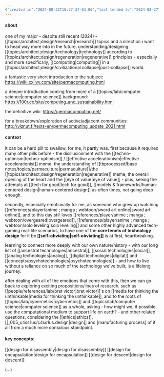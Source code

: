 ```yaml
---
{"created in":"2024-08-22T15:27:37-03:00","last tended to":"2024-08-27T15:11:38-03:00","tags":["concept","regen","technology","design","cybernetics","research","🌱","lab"],"relevancescore":96,"dg-publish":true,"permalink":"/topics/lab/permacomputing/","dgPassFrontmatter":true,"created":"2024-08-22T15:27:37.000-03:00","updated":"2024-08-27T15:57:59.984-03:00"}
---
```


#### about

one of my major - despite still recent (2024) - [[topics/architect;design/research\|research]] topics and a direction i want to head way more into in the future. understanding/designing [[topics/architect;design/technology\|technology]] according to [[topics/architect;design/regeneration\|regenerative]] principles - especially and more specifically, [[computing\|computing]] in a [[topics/architect;design/civilizational collapse\|post-collapse]] world.

a fantastic very short introduction to the subject: https://wiki.xxiivv.com/site/permacomputing.html

a deeper introduction coming from more of a [[topics/lab/computer science\|computer science]] background: https://100r.co/site/computing_and_sustainability.html

the definitive wiki: https://permacomputing.net/

for a breakdown/exploration of active/adjacent communities: http://viznut.fi/texts-en/permacomputing_update_2021.html

#### context

it can be a hard pill to swallow. for me, it partly was. first because it required many other pills before - the disillusionment with the [[techno-optimism\|techno-optimism]] / [[effective accelerationism\|effective accelerationist]] meme, the understanding of [[tbprocessed/base notes/topics/permaculture\|permaculture]]/the [[topics/architect;design/regeneration\|regenerative]] meme, the overall opening of the heart and the [[eye of value\|eye of value]] - plus, seeing the attempts at [[tech for good\|tech for good]], [[models & frameworks/human-centered design\|human-centered design]] as often times, not going deep enough.

secondly, especially emotionally for me, as someone who grew up watching [[references/player/anime ; manga ; webtoon/sword art online\|sword art online]], and to this day still loves [[references/player/anime ; manga ; webtoon/overgeared\|overgeared]], [[references/player/anime ; manga ; webtoon/solo leveling\|solo leveling]] and some other highly advanced tech-gaming real-life scenarios, to have one of the **core tenets of technology design** for it be **[[self-obviating\|self-obviating]]** is at first, heartbreaking.

learning to connect more deeply with our own nature/history - with our long list of [[ancestral technologies\|ancestral]], [[social technologies\|social]], [[analog technologies\|analog]], [[digital technologies\|digital]] and [[concepts/psychotechnologies\|psychotechnologies]] - and how to live without a reliance on so much of the technology we've built, is a lifelong journey.

after dealing with all of the emotions that come with this, then we can go back to exploring exciting propositions/lines of research, such as [[people/references/lab/bret victor\|bret victor]]'s on [[media for thinking the unthinkable\|media for thinking the unthinkable]], and to the roots of [[topics/lab/cybernetics\|cybernetics]] and [[topics/lab/computer science\|computer science]] as a whole, asking - how might we, if possible, use the computational medium to support life on earth? - and other related questions, considering the [[ethics\|ethics]], [[_005_c4ss1us/c4ss1us.design\|design]] and [manufacturing process] of it all from a much more conscious standpoint.

#### key concepts:

[[design for disassembly\|design for disassembly]]
[[design for encapsulation\|design for encapsulation]]
[[design for descent\|design for descent]]

(...)